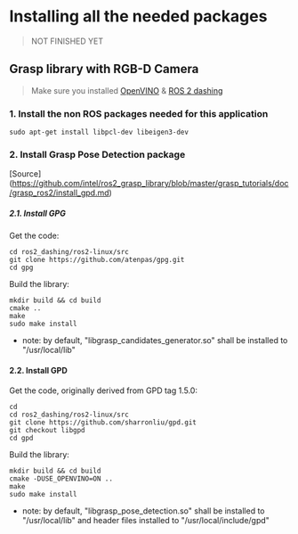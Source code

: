 # Installing all the needed packages
> NOT FINISHED YET
## Grasp library with RGB-D Camera
>Make sure you installed [OpenVINO](https://github.com/mattijsk14/BinPicking/blob/main/Installation/2%20-%20Install%20OpenVINO.md) & [ROS 2 dashing](https://github.com/mattijsk14/BinPicking/blob/main/Installation/1%20-%20Install%20ROS%202.md)

### 1. Install the non ROS packages needed for this application
```
sudo apt-get install libpcl-dev libeigen3-dev
```

### 2. Install Grasp Pose Detection package 
[Source] (https://github.com/intel/ros2_grasp_library/blob/master/grasp_tutorials/doc/grasp_ros2/install_gpd.md)

##### 2.1. Install GPG
Get the code:
```
cd ros2_dashing/ros2-linux/src
git clone https://github.com/atenpas/gpg.git
cd gpg
```
Build the library:
```
mkdir build && cd build
cmake ..
make
sudo make install
```
- note: by default, "libgrasp_candidates_generator.so" shall be installed to "/usr/local/lib"

#### 2.2. Install GPD
Get the code, originally derived from GPD tag 1.5.0:
```
cd
cd ros2_dashing/ros2-linux/src
git clone https://github.com/sharronliu/gpd.git
git checkout libgpd
cd gpd
```
Build the library:
```
mkdir build && cd build
cmake -DUSE_OPENVINO=ON ..
make
sudo make install
```
- note: by default, "libgrasp_pose_detection.so" shall be installed to "/usr/local/lib" and header files installed to "/usr/local/include/gpd"


